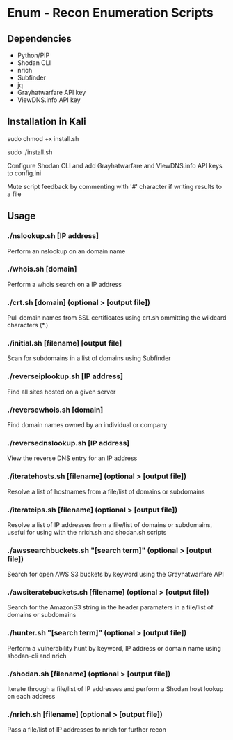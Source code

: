 # Enum - Recon Enumeration Scripts

## Dependencies

- Python/PIP
- Shodan CLI
- nrich
- Subfinder
- jq
- Grayhatwarfare API key
- ViewDNS.info API key

## Installation in Kali

sudo chmod +x install.sh

sudo ./install.sh

Configure Shodan CLI and add Grayhatwarfare and ViewDNS.info API keys to config.ini

Mute script feedback by commenting with '#' character if writing results to a file

## Usage

### ./nslookup.sh [IP address]

Perform an nslookup on an domain name

### ./whois.sh [domain]

Perform a whois search on a IP address

### ./crt.sh [domain] (optional > [output file])

Pull domain names from SSL certificates using crt.sh ommitting the wildcard characters (*.)

### ./initial.sh [filename] [output file]

Scan for subdomains in a list of domains using Subfinder

### ./reverseiplookup.sh [IP address]

Find all sites hosted on a given server

### ./reversewhois.sh [domain]

Find domain names owned by an individual or company

### ./reversednslookup.sh [IP address]

View the reverse DNS entry for an IP address

### ./iteratehosts.sh [filename] (optional > [output file])

Resolve a list of hostnames from a file/list of domains or subdomains

### ./iterateips.sh [filename] (optional > [output file])

Resolve a list of IP addresses from a file/list of domains or subdomains, useful for using with the nrich.sh and shodan.sh scripts

### ./awssearchbuckets.sh "[search term]" (optional > [output file])

Search for open AWS S3 buckets by keyword using the Grayhatwarfare API

### ./awsiteratebuckets.sh [filename] (optional > [output file])

Search for the AmazonS3 string in the header paramaters in a file/list of domains or subdomains

### ./hunter.sh "[search term]" (optional > [output file])

Perform a vulnerability hunt by keyword, IP address or domain name using shodan-cli and nrich

### ./shodan.sh [filename] (optional > [output file])

Iterate through a file/list of IP addresses and perform a Shodan host lookup on each address

### ./nrich.sh [filename] (optional > [output file])

Pass a file/list of IP addresses to nrich for further recon
